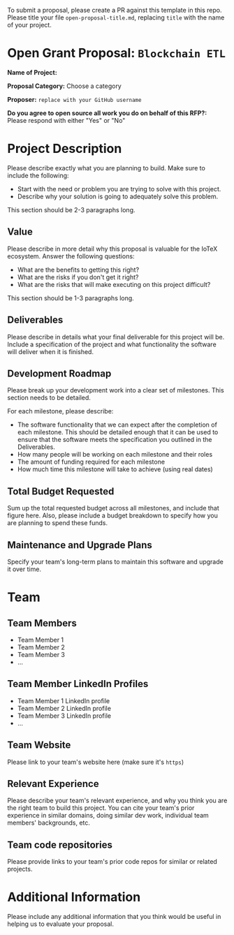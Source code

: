 To submit a proposal, please create a PR against this template in this repo. Please title your file `open-proposal-title.md`, replacing `title` with the name of your project.

# Open Grant Proposal: `Blockchain ETL`

**Name of Project:**

**Proposal Category:** Choose a category

**Proposer:** `replace with your GitHub username`

**Do you agree to open source all work you do on behalf of this RFP?:** Please respond with either "Yes" or "No"

# Project Description

Please describe exactly what you are planning to build. Make sure to include the following:
- Start with the need or problem you are trying to solve with this project.
- Describe why your solution is going to adequately solve this problem.

This section should be 2-3 paragraphs long.

## Value

Please describe in more detail why this proposal is valuable for the IoTeX ecosystem. Answer the following questions:
- What are the benefits to getting this right?
- What are the risks if you don't get it right?
- What are the risks that will make executing on this project difficult?

This section should be 1-3 paragraphs long.

## Deliverables

Please describe in details what your final deliverable for this project will be. Include a specification of the project and what functionality the software will deliver when it is finished.

## Development Roadmap

Please break up your development work into a clear set of milestones. This section needs to be detailed.

For each milestone, please describe:
- The software functionality that we can expect after the completion of each milestone. This should be detailed enough that it can be used to ensure that the software meets the specification you outlined in the Deliverables.
- How many people will be working on each milestone and their roles
- The amount of funding required for each milestone
- How much time this milestone will take to achieve (using real dates)

## Total Budget Requested

Sum up the total requested budget across all milestones, and include that figure here. Also, please include a budget breakdown to specify how you are planning to spend these funds.

## Maintenance and Upgrade Plans

Specify your team's long-term plans to maintain this software and upgrade it over time.

# Team

## Team Members

- Team Member 1
- Team Member 2
- Team Member 3
- ...

## Team Member LinkedIn Profiles

- Team Member 1 LinkedIn profile
- Team Member 2 LinkedIn profile
- Team Member 3 LinkedIn profile
- ...

## Team Website

Please link to your team's website here (make sure it's `https`)

## Relevant Experience

Please describe your team's relevant experience, and why you think you are the right team to build this project. You can cite your team's prior experience in similar domains, doing similar dev work, individual team members' backgrounds, etc.

## Team code repositories

Please provide links to your team's prior code repos for similar or related projects.

# Additional Information

Please include any additional information that you think would be useful in helping us to evaluate your proposal.
